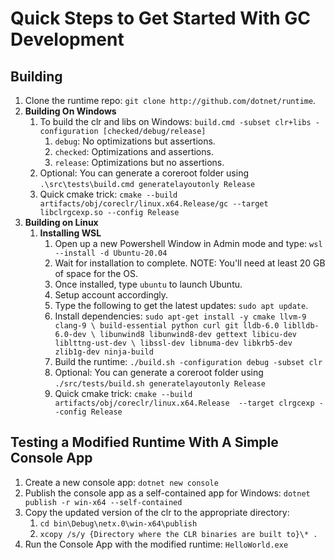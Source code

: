 # Quick Steps to Get Started With GC Development

## Building
1. Clone the runtime repo: ``git clone http://github.com/dotnet/runtime``.
2. __Building On Windows__ 
   1. To build the clr and libs on Windows: ``build.cmd -subset clr+libs -configuration [checked/debug/release]``
      1. ``debug``: No optimizations but assertions. 
      2. ``checked``: Optimizations and assertions.
      3. ``release``: Optimizations but no assertions.
   2. Optional: You can generate a coreroot folder using ``.\src\tests\build.cmd generatelayoutonly Release``
   3. Quick cmake trick: ``cmake --build artifacts/obj/coreclr/linux.x64.Release/gc --target libclrgcexp.so --config Release``
3. __Building on Linux__
   1. __Installing WSL__
      1. Open up a new Powershell Window in Admin mode and type: ``wsl --install -d Ubuntu-20.04``
      2. Wait for installation to complete. NOTE: You'll need at least 20 GB of space for the OS.
      3. Once installed, type ``ubuntu`` to launch Ubuntu.
      4. Setup account accordingly.
      5. Type the following to get the latest updates: ``sudo apt update``.
      6. Install dependencies: ``sudo apt-get install -y cmake llvm-9 clang-9 \ build-essential python curl git lldb-6.0 liblldb-6.0-dev \ libunwind8 libunwind8-dev gettext libicu-dev liblttng-ust-dev \ libssl-dev libnuma-dev libkrb5-dev zlib1g-dev ninja-build``
      7. Build the runtime: ``./build.sh -configuration debug -subset clr``
      8. Optional: You can generate a coreroot folder using ``./src/tests/build.sh generatelayoutonly Release``
      9. Quick cmake trick: ``cmake --build artifacts/obj/coreclr/linux.x64.Release  --target clrgcexp --config Release``

## Testing a Modified Runtime With A Simple Console App
1. Create a new console app: ``dotnet new console``
2. Publish the console app as a self-contained app for Windows: ``dotnet publish -r win-x64 --self-contained``
3. Copy the updated version of the clr to the appropriate directory:
   1. ``cd bin\Debug\netx.0\win-x64\publish``
   2. ``xcopy /s/y {Directory where the CLR binaries are built to}\* .``
4. Run the Console App with the modified runtime: ``HelloWorld.exe``
